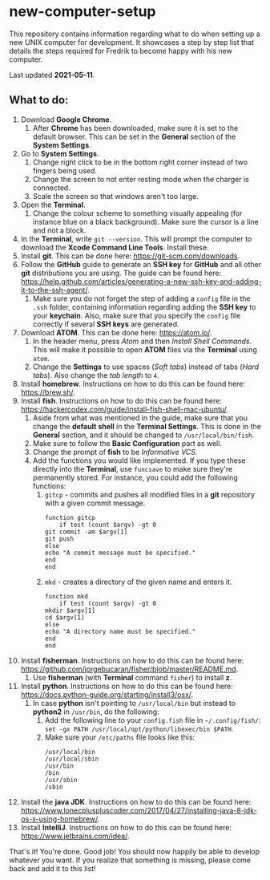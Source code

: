 # new-computer-setup
This repository contains information regarding what to do when setting up a new UNIX computer for development. It showcases a step by step list that details the steps required for Fredrik to become happy with his new computer.

Last updated **2021-05-11**.

## What to do:

1. Download **Google Chrome**.
    1. After **Chrome** has been downloaded, make sure it is set to the default browser. This can be set in the **General** section of the **System Settings**.
2. Go to **System Settings**.
    1. Change right click to be in the bottom right corner instead of two fingers being used.
    2. Change the screen to not enter resting mode when the charger is connected.
    3. Scale the screen so that windows aren't too large.
3. Open the **Terminal**.
    1. Change the colour scheme to something visually appealing (for instance blue on a black background). Make sure the cursor is a line and not a block.
4. In the **Terminal**, write `git --version`. This will prompt the computer to download the **Xcode Command Line Tools**. Install these.
5. Install **git**. This can be done here: https://git-scm.com/downloads.
6. Follow the **GitHub** guide to generate an **SSH key** for **GitHub** and all other **git** distributions you are using. The guide can be found here: https://help.github.com/articles/generating-a-new-ssh-key-and-adding-it-to-the-ssh-agent/.
    1. Make sure you do not forget the step of adding a `config` file in the `.ssh` folder, containing information regarding adding the **SSH key** to your **keychain**. Also, make sure that you specify the `config` file correctly if several **SSH keys** are generated.
7. Download **ATOM**. This can be done here: https://atom.io/.
    1. In the header menu, press *Atom* and then *Install Shell Commands*. This will make it possible to open **ATOM** files via the **Terminal** using `atom`.
    2. Change the **Settings** to use spaces (*Soft tabs*) instead of tabs (*Hard tabs*). Also change the *tab length* to `4`.
8. Install **homebrew**. Instructions on how to do this can be found here: https://brew.sh/.
9. Install **fish**. Instructions on how to do this can be found here: https://hackercodex.com/guide/install-fish-shell-mac-ubuntu/.
    1. Aside from what was mentioned in the guide, make sure that you change the **default shell** in the **Terminal Settings**. This is done in the **General** section, and it should be changed to `/usr/local/bin/fish`.
    2. Make sure to follow the **Basic Configuration** part as well.
    3. Change the prompt of **fish** to be *Informative VCS*.
    4. Add the functions you would like implemented. If you type these directly into the **Terminal**, use `funcsave` to make sure they're permanently stored. For instance, you could add the following functions:
        1. `gitcp` - commits and pushes all modified files in a **git** repository with a given commit message.
            ```
            function gitcp
            	if test (count $argv) -gt 0
            git commit -am $argv[1]
            git push
            else
            echo "A commit message must be specified."
            end
            end
            ```
        2. `mkd` - creates a directory of the given name and enters it.
            ```
            function mkd
            	if test (count $argv) -gt 0
            mkdir $argv[1]
            cd $argv[1]
            else
            echo "A directory name must be specified."
            end
            end
            ```
10. Install **fisherman**. Instructions on how to do this can be found here: https://github.com/jorgebucaran/fisher/blob/master/README.md.
    1. Use **fisherman** (with **Terminal** command `fisher`) to install **z**.
11. Install **python**. Instructions on how to do this can be found here: https://docs.python-guide.org/starting/install3/osx/.
    1. In case **python** isn't pointing to `/usr/local/bin` but instead to **python2** in `/usr/bin`, do the following:
        1. Add the following line to your `config.fish` file in `~/.config/fish/`: `set -gx PATH /usr/local/opt/python/libexec/bin $PATH`.
        2. Make sure your `/etc/paths` file looks like this:
            ```
            /usr/local/bin
            /usr/local/sbin
            /usr/bin
            /bin
            /usr/sbin
            /sbin
            ```
12. Install the **java JDK**. Instructions on how to do this can be found here: https://www.lonecpluspluscoder.com/2017/04/27/installing-java-8-jdk-os-x-using-homebrew/.
13. Install **IntelliJ**. Instructions on how to do this can be found here: https://www.jetbrains.com/idea/.

That's it! You're done. Good job! You should now happily be able to develop whatever you want. If you realize that something is missing, please come back and add it to this list!
